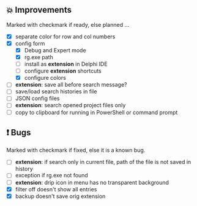 <!--

Version:     v3.10.0-beta
PrevVersion: v3.9.0-beta

Help Formatting:
https://docs.github.com/en/get-started/writing-on-github/getting-started-with-writing-and-formatting-on-github/basic-writing-and-formatting-syntax, 
https://github.com/ikatyang/emoji-cheat-sheet/blob/master/README.md)

### :mag: Search Dialog
# + new feature
# + new feature
 
### :warning: Bug Fixes
# * bug

# TODO
# - Update Readme.md 
# - Update Deploy-Description.md 
# - Update file and product version in every projects for ALL CONFIGURATION!
# - Commit and push all changes
# - Run deploy script by pushing Ctrl+Shift+T in VSCode
-->

## :boom: Improvements 
Marked with checkmark if ready, else planned ...
- [x] separate color for row and col numbers
- [x] config form
  - [x] Debug and Expert mode
  - [x] rg.exe path
  - [ ] install as **extension** in Delphi IDE
  - [ ] configure **extension** shortcuts
  - [x] configure colors
- [ ] **extension**: save all before search message?
- [ ] save/load search histories in file
- [ ] JSON config files
- [ ] **extension**: search opened project files only
- [ ] copy to clipboard for running in PowerShell or command prompt

## :exclamation: Bugs
Marked with checkmark if fixed, else it is a known bug.
- [ ] **extension**: if search only in current file, path of the file is not saved in history
- [ ] exception if rg.exe not found
- [ ] **extension**: drip icon in menu has no transparent background
- [x] filter off doesn't show all entries
- [x] backup doesn't save orig extension
